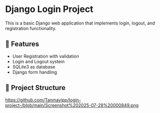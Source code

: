 # Django Login Project

This is a basic Django web application that implements login, logout, and registration functionality.

## 🔧 Features

- User Registration with validation
- Login and Logout system
- SQLite3 as database
- Django form handling
## 📁 Project Structure
https://github.com/Tanmayipp/login-project-/blob/main/Screenshot%202025-07-28%20000849.png
